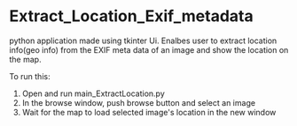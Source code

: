 # Extract_Location_Exif_metadata

python application made using tkinter Ui. Enalbes user to extract location info(geo info) from the EXIF meta data of an image and show the location on the map.

To run this:
1. Open and run main_ExtractLocation.py
2. In the browse window, push browse button and select an image
3. Wait for the map to load selected image's location in the new window
